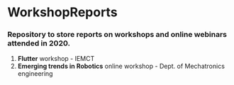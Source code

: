 # WorkshopReports
### Repository to store reports on workshops and online webinars attended in 2020.  
1. **Flutter** workshop - IEMCT  
2. **Emerging trends in Robotics** online workshop - Dept. of Mechatronics engineering

